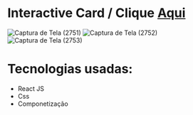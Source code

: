 # Interactive Card / Clique <a href="https://interactive-card-v8so.vercel.app/">Aqui</a>

![Captura de Tela (2751)](https://github.com/barbosagustav/interactive-card/assets/123501971/f092cb0d-e13f-4b26-8074-8a49d3de25bf)
![Captura de Tela (2752)](https://github.com/barbosagustav/interactive-card/assets/123501971/575d2ef4-499c-437d-a73d-53b48231aed5)
![Captura de Tela (2753)](https://github.com/barbosagustav/interactive-card/assets/123501971/876dcc33-d20b-4254-bccb-6c7b0658163c)


# Tecnologias usadas:
- React JS
- Css
- Componetização 

